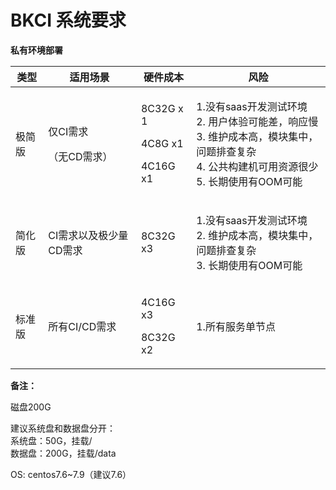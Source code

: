 # BKCI 系统要求

**私有环境部署**

| 类型  | 适用场景                       | 硬件成本                                          | 风险                                                                                                 |
| --- | -------------------------- | --------------------------------------------- | -------------------------------------------------------------------------------------------------- |
| 极简版 | <p>仅CI需求</p><p>（无CD需求）</p> | <p>8C32G x 1</p><p>4C8G x1</p><p>4C16G x1</p> | <p>1.没有saas开发测试环境<br>2. 用户体验可能差，响应慢<br>3. 维护成本高，模块集中，问题排查复杂<br>4. 公共构建机可用资源很少<br>5. 长期使用有OOM可能</p> |
| 简化版 | CI需求以及极少量CD需求              | 8C32G x3                                      | <p>1.没有saas开发测试环境<br>2. 维护成本高，模块集中，问题排查复杂<br>3. 长期使用有OOM可能</p>                                     |
| 标准版 | 所有CI/CD需求                  | <p>4C16G x3</p><p>8C32G x2</p>                | 1.所有服务单节点                                                                                          |

**备注：**

磁盘200G

建议系统盘和数据盘分开：\
系统盘：50G，挂载/\
数据盘：200G，挂载/data

OS: centos7.6\~7.9（建议7.6）
